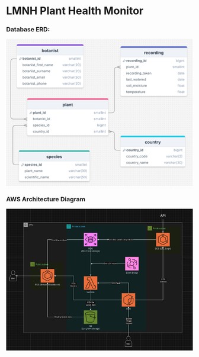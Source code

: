 # LMNH Plant Health Monitor

### Database ERD:

![Database ERD](images/ERD.png)


### AWS Architecture Diagram

![AWS Architecture Diagram](images/architecture_diagram.png)